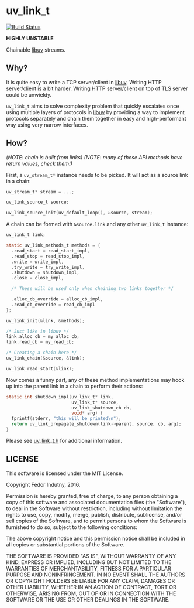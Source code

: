 # uv_link_t
[![Build Status](https://secure.travis-ci.org/indutny/uv_link_t.png)](http://travis-ci.org/indutny/uv_link_t)

**HIGHLY UNSTABLE**

Chainable [libuv][0] streams.

## Why?

It is quite easy to write a TCP server/client in [libuv][0]. Writing HTTP
server/client is a bit harder. Writing HTTP server/client on top of TLS server
could be unwieldy.

`uv_link_t` aims to solve complexity problem that quickly escalates once using
multiple layers of protocols in [libuv][0] by providing a way to implement
protocols separately and chain them together in easy and high-performant way
using very narrow interfaces.

## How?

_(NOTE: chain is built from links)_
_(NOTE: many of these API methods have return values, check them!)_

First, a `uv_stream_t*` instance needs to be picked. It will act as a source
link in a chain:
```c
uv_stream_t* stream = ...;

uv_link_source_t source;

uv_link_source_init(uv_default_loop(), &source, stream);
```

A chain can be formed with `&source.link` and any other `uv_link_t` instance:
```c
uv_link_t link;

static uv_link_methods_t methods = {
  .read_start = read_start_impl,
  .read_stop = read_stop_impl,
  .write = write_impl,
  .try_write = try_write_impl,
  .shutdown = shutdown_impl,
  .close = close_impl,

  /* These will be used only when chaining two links together */

  .alloc_cb_override = alloc_cb_impl,
  .read_cb_override = read_cb_impl
};

uv_link_init(&link, &methods);

/* Just like in libuv */
link.alloc_cb = my_alloc_cb;
link.read_cb = my_read_cb;

/* Creating a chain here */
uv_link_chain(&source, &link);

uv_link_read_start(&link);
```

Now comes a funny part, any of these method implementations may hook up into
the parent link in a chain to perform their actions:

```c
static int shutdown_impl(uv_link_t* link,
                         uv_link_t* source,
                         uv_link_shutdown_cb cb,
                         void* arg) {
  fprintf(stderr, "this will be printed\n");
  return uv_link_propagate_shutdown(link->parent, source, cb, arg);
}
```

Please see [uv_link_t.h][1] for additional information.

## LICENSE

This software is licensed under the MIT License.

Copyright Fedor Indutny, 2016.

Permission is hereby granted, free of charge, to any person obtaining a
copy of this software and associated documentation files (the
"Software"), to deal in the Software without restriction, including
without limitation the rights to use, copy, modify, merge, publish,
distribute, sublicense, and/or sell copies of the Software, and to permit
persons to whom the Software is furnished to do so, subject to the
following conditions:

The above copyright notice and this permission notice shall be included
in all copies or substantial portions of the Software.

THE SOFTWARE IS PROVIDED "AS IS", WITHOUT WARRANTY OF ANY KIND, EXPRESS
OR IMPLIED, INCLUDING BUT NOT LIMITED TO THE WARRANTIES OF
MERCHANTABILITY, FITNESS FOR A PARTICULAR PURPOSE AND NONINFRINGEMENT. IN
NO EVENT SHALL THE AUTHORS OR COPYRIGHT HOLDERS BE LIABLE FOR ANY CLAIM,
DAMAGES OR OTHER LIABILITY, WHETHER IN AN ACTION OF CONTRACT, TORT OR
OTHERWISE, ARISING FROM, OUT OF OR IN CONNECTION WITH THE SOFTWARE OR THE
USE OR OTHER DEALINGS IN THE SOFTWARE.

[0]: https://github.com/libuv/libuv
[1]: https://github.com/indutny/uv_link_t/blob/master/include/uv_link_t.h
